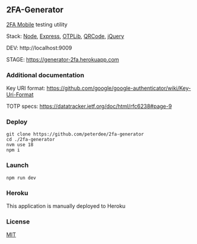 ## 2FA-Generator

[2FA Mobile](https://github.com/peterdee/2fa-mobile) testing utility

Stack: [Node](https://nodejs.org), [Express](http://expressjs.com), [OTPLib](https://www.npmjs.com/package/otplib), [QRCode](https://www.npmjs.com/package/qrcodejs), [jQuery](https://jquery.com)

DEV: http://localhost:9009

STAGE: https://generator-2fa.herokuapp.com

### Additional documentation

Key URI format: https://github.com/google/google-authenticator/wiki/Key-Uri-Format

TOTP specs: https://datatracker.ietf.org/doc/html/rfc6238#page-9

### Deploy

```shell script
git clone https://github.com/peterdee/2fa-generator
cd ./2fa-generator
nvm use 18
npm i
```

### Launch

```shell script
npm run dev
```

### Heroku

This application is manually deployed to Heroku

### License

[MIT](LICENSE.md)
